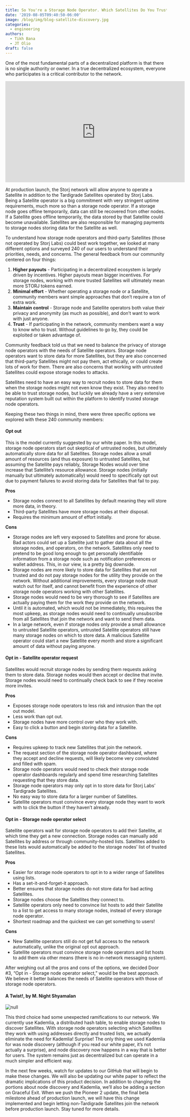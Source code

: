 ```yaml
---
title: So You're a Storage Node Operator. Which Satellites Do You Trust?
date: '2019-08-05T09:40:50-06:00'
image: /blog/img/blog-satellite-discovery.jpg
categories:
  - engineering
authors:
  - Tikh Bana
  - JT Olio
draft: false
---
```

One of the most fundamental parts of a decentralized platform is that there is no single authority or owner. In a true decentralized ecosystem, everyone who participates is a critical contributor to the network. 

<iframe width="560" height="315" src="https://www.youtube.com/embed/UWEyxnuFB_8" frameborder="0" allow="accelerometer; autoplay; encrypted-media; gyroscope; picture-in-picture" allowfullscreen></iframe>

At production launch, the Storj network will allow anyone to operate a Satellite in addition to the Tardigrade Satellites operated by Storj Labs. Being a Satellite operator is a big commitment with very stringent uptime requirements, much more so than a storage node operator. If a storage node goes offline temporarily, data can still be recovered from other nodes. If a Satellite goes offline temporarily, the data stored by that Satellite could become unavailable. Satellites are also responsible for managing payments to storage nodes storing data for the Satellite as well. 

To understand how storage node operators and third-party Satellites (those not operated by Storj Labs) could best work together, we looked at many different options and surveyed 240 of our users to understand their priorities, needs, and concerns. The general feedback from our community centered on four things: 

1. **Higher payouts** - Participating in a decentralized ecosystem is largely driven by incentives. Higher payouts mean bigger incentives. For storage nodes, working with more trusted Satellites will ultimately mean more STORJ tokens earned.  
2. **Minimal effort** - Whether operating a storage node or a Satellite, community members want simple approaches that don’t require a ton of extra work.  
3. **Maintain control** - Storage node and Satellite operators both value their privacy and anonymity (as much as possible), and don’t want to work with just anyone.  
4. **Trust** - If participating in the network, community members want a way to know who to trust. Without guidelines to go by, they could be exploited or taken advantage of.  

Community feedback told us that we need to balance the privacy of storage node operators with the needs of Satellite operators. Storage node operators want to store data for more Satellites, but they are also concerned that third-party Satellites might not pay them, act ethically, or could create lots of work for them. There are also concerns that working with untrusted Satellites could expose storage nodes to attacks. 

Satellites need to have an easy way to recruit nodes to store data for them when the storage nodes might not even know they exist. They also need to be able to trust storage nodes, but luckily we already have a very extensive reputation system built out within the platform to identify trusted storage node operators. 

Keeping these two things in mind, there were three specific options we explored with these 240 community members: 

#### Opt out 

This is the model currently suggested by our white paper. In this model, storage node operators start out skeptical of untrusted nodes, but ultimately automatically store data for all Satellites. Storage nodes allow a small amount of resources (and thus exposure) to untrusted Satellites, but assuming the Satellite pays reliably, Storage Nodes would over time increase that Satellite’s resource allowance. Storage nodes (initially manually but ultimately automatically) would need to specifically opt out due to payment failures to avoid storing data for Satellites that fail to pay.

**Pros**

* Storage nodes connect to all Satellites by default meaning they will store more data, in theory.  
* Third-party Satellites have more storage nodes at their disposal. 
* Requires the minimum amount of effort initially.  

**Cons**

* Storage nodes are left very exposed to Satellites and prone for abuse. Bad actors could set up a Satellite just to gather data about all the storage nodes, and operators, on the network. Satellites only need to pretend to be good long enough to get personally identifiable information from a storage node such as notification preferences or wallet address. This, in our view, is a pretty big downside. 
* Storage nodes are more likely to store data for Satellites that are not trusted and do not pay storage nodes for the utility they provide on the network. Without additional improvements, every storage node must watch out for itself, and cannot benefit from the experience of other storage node operators working with other Satellites. 
* Storage nodes would need to be very thorough to see if Satellites are actually paying them for the work they provide on the network.  
* Until it is automated, which would not be immediately, this requires the most upkeep, as storage nodes would need to continually unsubscribe from all Satellites that join the network and want to send them data.  
* In a large network, even if storage nodes only provide a small allowance to untrusted Satellite operators, untrusted Satellite operators still have many storage nodes on which to store data. A malicious Satellite operator could start a new Satellite every month and store a significant amount of data without paying anyone. 

#### Opt in - Satellite operator request 

Satellites would recruit storage nodes by sending them requests asking them to store data. Storage nodes would then accept or decline that invite. Storage nodes would need to continually check back to see if they receive more invites. 

**Pros**

* Exposes storage node operators to less risk and intrusion than the opt out model.  
* Less work than opt out.  
* Storage nodes have more control over who they work with. 
* Easy to click a button and begin storing data for a Satellite. 

**Cons**

* Requires upkeep to track new Satellites that join the network.  
* The request section of the storage node operator dashboard, where they accept and decline requests, will likely become very convoluted and filled with spam. 
* Storage node operators would need to check their storage node operator dashboards regularly and spend time researching Satellites requesting that they store data.  
* Storage node operators may only opt in to store data for Storj Labs’ Tardigrade Satellites.   
* No easy way to store data for a larger number of Satellites.  
* Satellite operators must convince every storage node they want to work with to click the button if they haven’t already.  

#### Opt in - Storage node operator select

Satellite operators wait for storage node operators to add their Satellite, at which time they get a new connection. Storage nodes can manually add Satellites by address or through community-hosted lists. Satellites added to these lists would automatically be added to the storage nodes’ list of trusted Satellites. 

**Pros**

* Easier for storage node operators to opt in to a wider range of Satellites using lists. 
* Has a set-it-and-forget-it approach.   
* Better ensures that storage nodes do not store data for bad acting Satellites.  
* Storage nodes choose the Satellites they connect to.  
* Satellite operators only need to convince list hosts to add their Satellite to a list to get access to many storage nodes, instead of every storage node operator. 
* Shortest roadmap and the quickest we can get something to users! 

**Cons**

* New Satellite operators still do not get full access to the network automatically, unlike the original opt out approach. 
* Satellite operators must convince storage node operators and list hosts to add them via other means (there is no in-network messaging system). 

After weighing out all the pros and cons of the options, we decided Door #3, “Opt in - Storage node operator select,” would be the best approach. We believe it better balances the needs of Satellite operators with those of storage node operators.

#### A Twist!, by M. Night Shyamalan

![null](/blog/img/hewasdeadallalong.png)

This third choice had some unexpected ramifications to our network. We currently use Kademlia, a distributed hash table, to enable storage nodes to discover Satellites. With storage node operators selecting which Satellites they work with using addresses directly and trusted lists, we actually eliminate the need for Kademlia! Surprise! The only thing we used Kademlia for was node discovery (although if you read our white paper, it’s not actually a surprise), and node discovery now happens in a way that is better for users. The system remains just as decentralized but can operate in a much simpler and efficient way. 

In the next few weeks, watch for updates to our GitHub that will begin to make these changes. We will also be updating our white paper to reflect the dramatic implications of this product decision. In addition to changing the portions about node discovery and Kademlia, we’ll also be adding a section on Graceful Exit. When we push the Pioneer 2 update, the final beta milestone ahead of production launch, we will have this change implemented and begin letting non-Tardigrade Satellites join the network before production launch. Stay tuned for more details.
